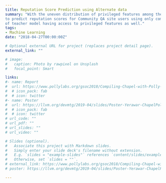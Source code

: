 ```yaml
---
title: Reputation Score Prediction using Alternate data
summary: "With the uneven distribution of privileged features among the users, we are developing semi-supervised models
to predict reputation scores for Community QA site users using only commonly available data with the help
of teacher model having access to privileged features as well."
tags:
- Machine Learning
date: "2018-04-27T00:00:00Z"

# Optional external URL for project (replaces project detail page).
external_link: ""

# image:
#   caption: Photo by rawpixel on Unsplash
#   focal_point: Smart

links:
#- name: Report
#  url: https://www.pollylabs.org/gsoc2018/Compiling-Chapel-with-Polly-and-LLVM.html
#  # icon_pack: fab
#  # icon: twitter
#- name: Poster
#  url: https://llvm.org/devmtg/2019-04/slides/Poster-Yerawar-ChapelPolly.pdf
#  # icon_pack: fab
#  # icon: twitter
# url_code: ""
# url_pdf: ""
# url_slides: ""
# url_video: ""

# Slides (optional).
#   Associate this project with Markdown slides.
#   Simply enter your slide deck's filename without extension.
#   E.g. `slides = "example-slides"` references `content/slides/example-slides.md`.
#   Otherwise, set `slides = ""`.
# external_link: https://www.pollylabs.org/gsoc2018/Compiling-Chapel-with-Polly-and-LLVM.html
# poster: https://llvm.org/devmtg/2019-04/slides/Poster-Yerawar-ChapelPolly.pdf

---
```




